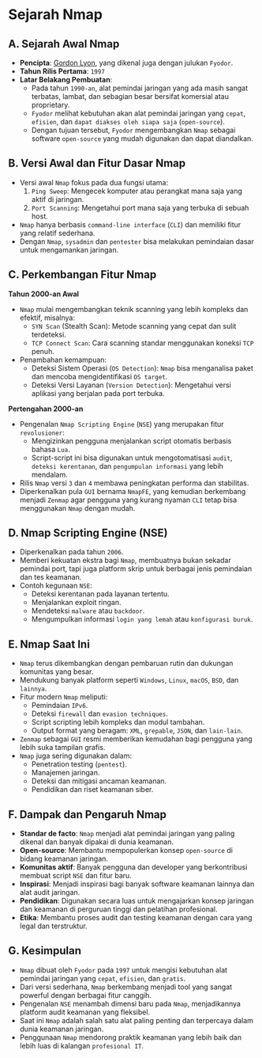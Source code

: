# Sejarah Nmap

## A. Sejarah Awal Nmap
- **Pencipta**: [Gordon Lyon](https://en.wikipedia.org/wiki/Gordon_Lyon), yang dikenal juga dengan julukan `Fyodor`.
- **Tahun Rilis Pertama**: `1997`
- **Latar Belakang Pembuatan**:
   - Pada tahun `1990-an`, alat pemindai jaringan yang ada masih sangat terbatas, lambat, dan sebagian besar bersifat komersial atau proprietary.
   - `Fyodor` melihat kebutuhan akan alat pemindai jaringan yang `cepat`, `efisien`, dan `dapat diakses oleh siapa saja` (`open-source`).
   - Dengan tujuan tersebut, `Fyodor` mengembangkan `Nmap` sebagai software `open-source` yang mudah digunakan dan dapat diandalkan.
 
## B. Versi Awal dan Fitur Dasar Nmap
- Versi awal `Nmap` fokus pada dua fungsi utama:
   1. `Ping Sweep`: Mengecek komputer atau perangkat mana saja yang aktif di jaringan.
   2. `Port Scanning`: Mengetahui port mana saja yang terbuka di sebuah host.
- `Nmap` hanya berbasis `command-line interface` (`CLI`) dan memiliki fitur yang relatif sederhana.
- Dengan `Nmap`, `sysadmin` dan `pentester` bisa melakukan pemindaian dasar untuk mengamankan jaringan.

## C. Perkembangan Fitur Nmap

**Tahun 2000-an Awal**
   - `Nmap` mulai mengembangkan teknik scanning yang lebih kompleks dan efektif, misalnya:
     - `SYN Scan` (Stealth Scan): Metode scanning yang cepat dan sulit terdeteksi.
     - `TCP Connect Scan`: Cara scanning standar menggunakan koneksi `TCP` penuh.
   - Penambahan kemampuan:
     - Deteksi Sistem Operasi (`OS Detection`): `Nmap` bisa menganalisa paket dan mencoba mengidentifikasi `OS target`.
     - Deteksi Versi Layanan (`Version Detection`): Mengetahui versi aplikasi yang berjalan pada port terbuka.

**Pertengahan 2000-an**
   - Pengenalan `Nmap Scripting Engine` (`NSE`) yang merupakan fitur `revolusioner`:
      - Mengizinkan pengguna menjalankan script otomatis berbasis bahasa `Lua`.
      - Script-script ini bisa digunakan untuk mengotomatisasi `audit`, `deteksi kerentanan`, dan `pengumpulan informasi` yang lebih mendalam.
   - Rilis `Nmap` versi `3` dan `4` membawa peningkatan performa dan stabilitas.
   - Diperkenalkan pula `GUI` bernama `NmapFE`, yang kemudian berkembang menjadi `Zenmap` agar pengguna yang kurang nyaman `CLI` tetap bisa menggunakan `Nmap` dengan mudah.

## D. Nmap Scripting Engine (NSE)
- Diperkenalkan pada tahun `2006`.
- Memberi kekuatan ekstra bagi `Nmap`, membuatnya bukan sekadar pemindai port, tapi juga platform skrip untuk berbagai jenis pemindaian dan tes keamanan.
- Contoh kegunaan `NSE`:
   - Deteksi kerentanan pada layanan tertentu.
   - Menjalankan exploit ringan.
   - Mendeteksi `malware` atau `backdoor`.
   - Mengumpulkan informasi `login yang lemah` atau `konfigurasi buruk`.

## E. Nmap Saat Ini
- `Nmap` terus dikembangkan dengan pembaruan rutin dan dukungan komunitas yang besar.
- Mendukung banyak platform seperti `Windows`, `Linux`, `macOS`, `BSD`, dan `lainnya`.
- Fitur modern `Nmap` meliputi:
   - Pemindaian `IPv6`.
   - Deteksi `firewall` dan `evasion techniques`.
   - Script scripting lebih kompleks dan modul tambahan.
   - Output format yang beragam: `XML`, `grepable`, `JSON`, dan `lain-lain`.
- `Zenmap` sebagai `GUI` resmi memberikan kemudahan bagi pengguna yang lebih suka tampilan grafis.
- `Nmap` juga sering digunakan dalam:
   - Penetration testing (`pentest`).
   - Manajemen jaringan.
   - Deteksi dan mitigasi ancaman keamanan.
   - Pendidikan dan riset keamanan siber.
 
## F. Dampak dan Pengaruh Nmap
- **Standar de facto**: `Nmap` menjadi alat pemindai jaringan yang paling dikenal dan banyak dipakai di dunia keamanan.
- **Open-source**: Membantu mempopulerkan konsep `open-source` di bidang keamanan jaringan.
- **Komunitas aktif**: Banyak pengguna dan developer yang berkontribusi membuat script `NSE` dan fitur baru.
- **Inspirasi**: Menjadi inspirasi bagi banyak software keamanan lainnya dan alat audit jaringan.
- **Pendidikan**: Digunakan secara luas untuk mengajarkan konsep jaringan dan keamanan di perguruan tinggi dan pelatihan profesional.
- **Etika**: Membantu proses audit dan testing keamanan dengan cara yang legal dan terstruktur.

## G. Kesimpulan
- `Nmap` dibuat oleh `Fyodor` pada `1997` untuk mengisi kebutuhan alat pemindai jaringan yang `cepat`, `efisien`, dan `gratis`.
- Dari versi sederhana, `Nmap` berkembang menjadi tool yang sangat powerful dengan berbagai fitur canggih.
- Pengenalan `NSE` menambah dimensi baru pada `Nmap`, menjadikannya platform audit keamanan yang fleksibel.
- Saat ini `Nmap` adalah salah satu alat paling penting dan terpercaya dalam dunia keamanan jaringan.
- Penggunaan `Nmap` mendorong praktik keamanan yang lebih baik dan lebih luas di kalangan `profesional IT`.
